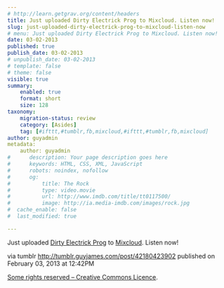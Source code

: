 ```yaml
---
# http://learn.getgrav.org/content/headers
title: Just uploaded Dirty Electrick Prog to Mixcloud. Listen now!
slug: just-uploaded-dirty-electrick-prog-to-mixcloud-listen-now
# menu: Just uploaded Dirty Electrick Prog to Mixcloud. Listen now!
date: 03-02-2013
published: true
publish_date: 03-02-2013
# unpublish_date: 03-02-2013
# template: false
# theme: false
visible: true
summary:
    enabled: true
    format: short
    size: 128
taxonomy:
    migration-status: review
    category: [Asides]
    tag: [#ifttt,#tumblr,fb,mixcloud,#ifttt,#tumblr,fb,mixcloud]
author: guyadmin
metadata:
    author: guyadmin
#      description: Your page description goes here
#      keywords: HTML, CSS, XML, JavaScript
#      robots: noindex, nofollow
#      og:
#          title: The Rock
#          type: video.movie
#          url: http://www.imdb.com/title/tt0117500/
#          image: http://ia.media-imdb.com/images/rock.jpg
#  cache_enable: false
#  last_modified: true

---
```


Just uploaded [Dirty Electrick Prog](http://www.mixcloud.com/guyjames/dirty-electrick-prog/) to [Mixcloud](http://www.mixcloud.com). Listen now!

via tumblr http://tumblr.guyjames.com/post/42180423902 published on February 03, 2013 at 12:42PM

[Some rights reserved – Creative Commons Licence](https://creativecommons.org/licenses/by-nc/3.0/).